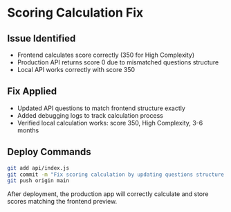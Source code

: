 # Scoring Calculation Fix

## Issue Identified
- Frontend calculates score correctly (350 for High Complexity)
- Production API returns score 0 due to mismatched questions structure
- Local API works correctly with score 350

## Fix Applied
- Updated API questions to match frontend structure exactly
- Added debugging logs to track calculation process
- Verified local calculation works: score 350, High Complexity, 3-6 months

## Deploy Commands
```bash
git add api/index.js
git commit -m "Fix scoring calculation by updating questions structure to match frontend"
git push origin main
```

After deployment, the production app will correctly calculate and store scores matching the frontend preview.